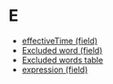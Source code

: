 # E

  * [effectiveTime (field)](28739274.html)
  * [Excluded word (field)](28739275.html)
  * [Excluded words table](Excluded-words-table_28739276.html)
  * [expression (field)](142120938.html)

